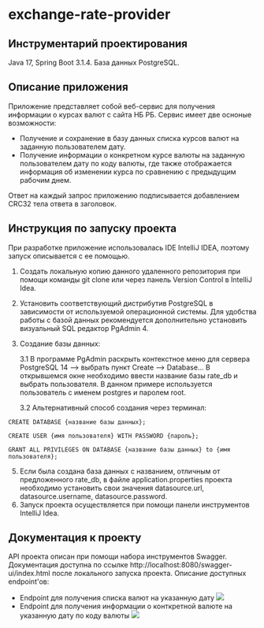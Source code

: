 # exchange-rate-provider

## Инструментарий проектирования 
Java 17, Spring Boot 3.1.4. База данных PostgreSQL.

## Описание приложения
Приложение представляет собой веб-сервис для получения информации о курсах валют с сайта НБ РБ.
Сервис имеет две осноные возможности:
- Получение и сохранение в базу данных списка курсов валют на заданную пользователем дату.
- Получение информации о конкретном курсе валюты на заданную пользователем дату по коду валюты, где также отображается информация об изменении курса по сравнению с предыдущим рабочим днем.

Ответ на каждый запрос приложению подписывается добавлением CRC32 тела ответа в заголовок.

## Инструкция по запуску проекта

При разработке приложение использовалась IDE IntelliJ IDEA, поэтому запуск описывается с ее помощью. 

1) Создать локальную копию данного удаленного репозитория при помощи команды git clone или через панель Version Control в IntelliJ Idea.
2) Установить соответствующий дистрибутив PostgreSQL в зависимости от используемой операционной системы. Для удобства работы с базой данных рекомендуется дополнительно установить визуальный SQL редактор PgAdmin 4.
3) Создание базы данных: 

    3.1 В программе PgAdmin раскрыть контекстное меню для сервера PostgreSQL 14 —> выбрать пункт Create —> Database... В открывшемся окне необходимо ввести название базы rate_db и выбрать пользователя. В данном примере используется пользователь с именем postgres и паролем root.

    3.2 Альтернативный способ создания через терминал:

``` CREATE DATABASE {название базы данных}; ```

``` CREATE USER {имя пользователя} WITH PASSWORD {пароль}; ```

``` GRANT ALL PRIVILEGES ON DATABASE {название базы данных} to {имя пользователя}; ```
 
5) Если была создана база данных с названием, отличным от предложенного rate_db, в файле application.properties проекта необходимо установить свои значения datasource.url, datasource.username, datasource.password.
6) Запуск проекта осуществляется при помощи панели инструментов IntelliJ Idea.

## Документация к проекту

API проекта описан при помощи набора инструментов Swagger. Документация доступна по ссылке http://localhost:8080/swagger-ui/index.html после локального запуска проекта.
Описание доступных endpoint'ов:
- Endpoint для получения списка валют на указанную дату
![](https://github.com/ParkhomenkoArtyom/exchange-rate-provider/raw/master/image/SwaggerDoc1.png)
- Endpoint для получения информации о конткретной валюте на указанную дату по коду валюты
![](https://github.com/ParkhomenkoArtyom/exchange-rate-provider/raw/master/image/SwaggerDoc2.png)
